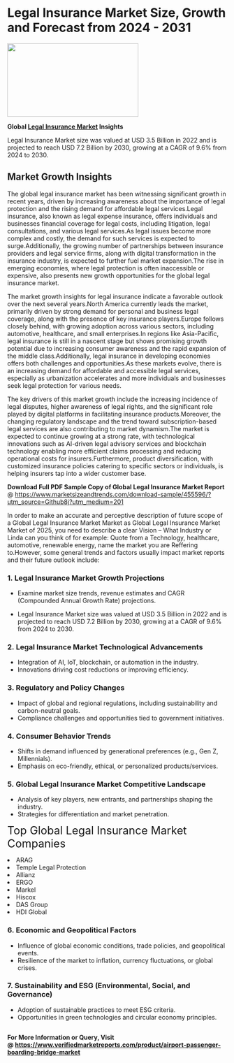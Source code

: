 <H1>Legal Insurance Market Size, Growth and Forecast from 2024 - 2031</H1><img class="aligncenter size-medium wp-image-584254" src="https://thirdeyenews.in/wp-content/uploads/2024/09/Global-Market-Research-300x168.jpeg" alt="" width="300" height="168" /><p><strong>Global&nbsp;<a href="https://www.marketsizeandtrends.com/download-sample/455596/?utm_source=Github8j?utm_medium=201">Legal Insurance Market</a> Insights</strong></p><p>Legal Insurance Market size was valued at USD 3.5 Billion in 2022 and is projected to reach USD 7.2 Billion by 2030, growing at a CAGR of 9.6% from 2024 to 2030.</p><p><h2>Market Growth Insights</h2> <p>The global legal insurance market has been witnessing significant growth in recent years, driven by increasing awareness about the importance of legal protection and the rising demand for affordable legal services.Legal insurance, also known as legal expense insurance, offers individuals and businesses financial coverage for legal costs, including litigation, legal consultations, and various legal services.As legal issues become more complex and costly, the demand for such services is expected to surge.Additionally, the growing number of partnerships between insurance providers and legal service firms, along with digital transformation in the insurance industry, is expected to further fuel market expansion.The rise in emerging economies, where legal protection is often inaccessible or expensive, also presents new growth opportunities for the global legal insurance market.</p> <p>The market growth insights for legal insurance indicate a favorable outlook over the next several years.North America currently leads the market, primarily driven by strong demand for personal and business legal coverage, along with the presence of key insurance players.Europe follows closely behind, with growing adoption across various sectors, including automotive, healthcare, and small enterprises.In regions like Asia-Pacific, legal insurance is still in a nascent stage but shows promising growth potential due to increasing consumer awareness and the rapid expansion of the middle class.Additionally, legal insurance in developing economies offers both challenges and opportunities.As these markets evolve, there is an increasing demand for affordable and accessible legal services, especially as urbanization accelerates and more individuals and businesses seek legal protection for various needs.</p> <p>The key drivers of this market growth include the increasing incidence of legal disputes, higher awareness of legal rights, and the significant role played by digital platforms in facilitating insurance products.Moreover, the changing regulatory landscape and the trend toward subscription-based legal services are also contributing to market dynamism.The market is expected to continue growing at a strong rate, with technological innovations such as AI-driven legal advisory services and blockchain technology enabling more efficient claims processing and reducing operational costs for insurers.Furthermore, product diversification, with customized insurance policies catering to specific sectors or individuals, is helping insurers tap into a wider customer base.</p> <p><span class=""><strong>Download Full PDF Sample Copy of Global Legal Insurance Market Report</strong> @ <a href="https://www.marketsizeandtrends.com/download-sample/455596/?utm_source=Github8j?utm_medium=201" target="_blank">https://www.marketsizeandtrends.com/download-sample/455596/?utm_source=Github8j?utm_medium=201</a></span></p><p>In order to make an accurate and perceptive description of future scope of a Global&nbsp;Legal Insurance Market Market as Global&nbsp;Legal Insurance Market Market of 2025, you need to describe a clear Vision &ndash; What Industry or Linda can you think of for example: Quote from a Technology, healthcare, automotive, renewable energy, name the market you are Reffering to.However, some general trends and factors usually impact market reports and their future outlook include:</p><h3>1.&nbsp;<strong>Legal Insurance Market Growth Projections</strong></h3><ul><li>Examine market size trends, revenue estimates and CAGR (Compounded Annual Growth Rate) projections.</li><li><p>Legal Insurance Market size was valued at USD 3.5 Billion in 2022 and is projected to reach USD 7.2 Billion by 2030, growing at a CAGR of 9.6% from 2024 to 2030.</p></li></ul><h3>2.&nbsp;<strong>Legal Insurance Market Technological Advancements</strong></h3><ul><li>Integration of AI, IoT, blockchain, or automation in the industry.</li><li>Innovations driving cost reductions or improving efficiency.</li></ul><h3>3.&nbsp;<strong>Regulatory and Policy Changes</strong></h3><ul><li>Impact of global and regional regulations, including sustainability and carbon-neutral goals.</li><li>Compliance challenges and opportunities tied to government initiatives.</li></ul><h3>4.&nbsp;<strong>Consumer Behavior Trends</strong></h3><ul><li>Shifts in demand influenced by generational preferences (e.g., Gen Z, Millennials).</li><li>Emphasis on eco-friendly, ethical, or personalized products/services.</li></ul><h3>5.&nbsp;<strong>Global Legal Insurance Market Competitive Landscape</strong></h3><ul><li>Analysis of key players, new entrants, and partnerships shaping the industry.</li><li>Strategies for differentiation and market penetration.</li></ul><p data-pm-slice="1 1 []"><span style="color: inherit; font-family: inherit; font-size: 25px;">Top Global Legal Insurance Market Companies</span></p><div class="" data-test-id=""><p><li>ARAG</li><li> Temple Legal Protection</li><li> Allianz</li><li> ERGO</li><li> Markel</li><li> Hiscox</li><li> DAS Group</li><li> HDI Global</li></p></div><h3>6.&nbsp;<strong>Economic and Geopolitical Factors</strong></h3><ul><li>Influence of global economic conditions, trade policies, and geopolitical events.</li><li>Resilience of the market to inflation, currency fluctuations, or global crises.</li></ul><h3>7.&nbsp;<strong>Sustainability and ESG (Environmental, Social, and Governance)</strong></h3><ul><li>Adoption of sustainable practices to meet ESG criteria.</li><li>Opportunities in green technologies and circular economy principles.</li></ul><h2><strong style="font-size: 14px;">For More Information or Query, Visit @&nbsp;</strong><a style="background-color: #ffffff; font-size: 14px;" href="https://www.marketsizeandtrends.com/report/legal-insurance-market/" target="_blank">https://www.verifiedmarketreports.com/product/airport-passenger-boarding-bridge-market</a></h2>